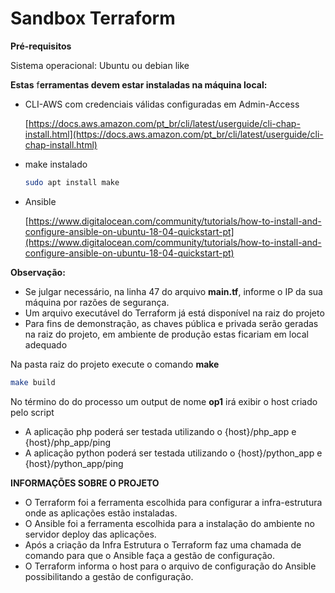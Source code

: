 # Sandbox Terraform

**Pré-requisitos**

Sistema operacional: Ubuntu ou debian like

**Estas** f**erramentas devem estar instaladas na máquina local:**

- CLI-AWS com credenciais válidas configuradas em Admin-Access

    [https://docs.aws.amazon.com/pt_br/cli/latest/userguide/cli-chap-install.html](https://docs.aws.amazon.com/pt_br/cli/latest/userguide/cli-chap-install.html)

- make instalado

    ```bash
    sudo apt install make
    ```

- Ansible

    [https://www.digitalocean.com/community/tutorials/how-to-install-and-configure-ansible-on-ubuntu-18-04-quickstart-pt](https://www.digitalocean.com/community/tutorials/how-to-install-and-configure-ansible-on-ubuntu-18-04-quickstart-pt)

**Observação:** 

- Se julgar necessário, na linha 47 do arquivo **main.tf**, informe o IP da sua máquina por razões de segurança.
- Um arquivo executável do Terraform já está disponível na raiz do projeto
- Para fins de demonstração, as chaves pública e privada serão geradas na raiz do projeto, em ambiente de produção estas ficariam em local adequado

Na pasta raiz do projeto execute o comando **make**

```bash
make build
```

No término do  do processo um output de nome **op1** irá exibir o host criado pelo script

- A aplicação php poderá ser testada utilizando o {host}/php_app e {host}/php_app/ping
- A aplicação python poderá ser testada utilizando o {host}/python_app e {host}/python_app/ping

**INFORMAÇÕES SOBRE O PROJETO**

- O Terraform foi a ferramenta escolhida para configurar a infra-estrutura onde as aplicações estão instaladas.
- O Ansible foi a ferramenta escolhida para a instalação do ambiente no servidor deploy das aplicações.
- Após a criação da Infra Estrutura o Terraform faz uma chamada de comando para que o Ansible faça a gestão de configuração.
- O Terraform informa o host para o arquivo de configuração do Ansible possibilitando a gestão de configuração.
